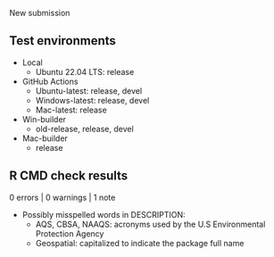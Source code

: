 New submission

## Test environments

* Local
  - Ubuntu 22.04 LTS: release
* GitHub Actions
  - Ubuntu-latest: release, devel
  - Windows-latest: release, devel
  - Mac-latest: release
* Win-builder
  - old-release, release, devel
* Mac-builder
  - release

## R CMD check results

0 errors | 0 warnings | 1 note

* Possibly misspelled words in DESCRIPTION:
  - AQS, CBSA, NAAQS: acronyms used by the U.S Environmental Protection Agency
  - Geospatial: capitalized to indicate the package full name
